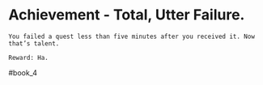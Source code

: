 # Achievement - Total, Utter Failure.
```
You failed a quest less than five minutes after you received it. Now that’s talent.

Reward: Ha.
```



#book_4